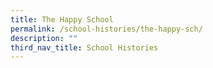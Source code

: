 ```yaml
---
title: The Happy School
permalink: /school-histories/the-happy-sch/
description: ""
third_nav_title: School Histories
---
```


